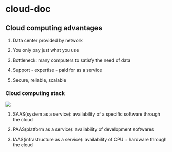 # cloud-doc
## Cloud computing advantages

1) Data center provided by network

2) You only pay  just what you use

3) Bottleneck: many computers to satisfy the need of data

4) Support - expertise - paid for as a service

5) Secure, reliable, scalable

### Cloud computing stack
![](http://www.alexhost.ru/wp-content/uploads/2014/03/clouddiensteniaaspaassaasmetvoorbeelden.jpg?00767a)

1) SAAS(system as a service): availability of a specific software through the cloud

2) PAAS(platform as a service): availability of development softwares

3) IAAS(infrastructure as a service): availability of CPU + hardware through the cloud
